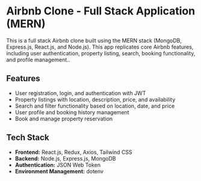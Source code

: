 # Airbnb Clone - Full Stack Application (MERN)

This is a full stack Airbnb clone built using the MERN stack (MongoDB, Express.js, React.js, and Node.js).
This app replicates core Airbnb features, including user authentication, property listing, search, booking functionality, and profile management..

## Features
- User registration, login, and authentication with JWT
- Property listings with location, description, price, and availability
- Search and filter functionality based on location, date, and price
- User profile and booking history management
- Book and manage property reservation

## Tech Stack
- **Frontend:** React.js, Redux, Axios, Tailwind CSS 
- **Backend:** Node.js, Express.js, MongoDB
- **Authentication:** JSON Web Token 
- **Environment Management:** dotenv



